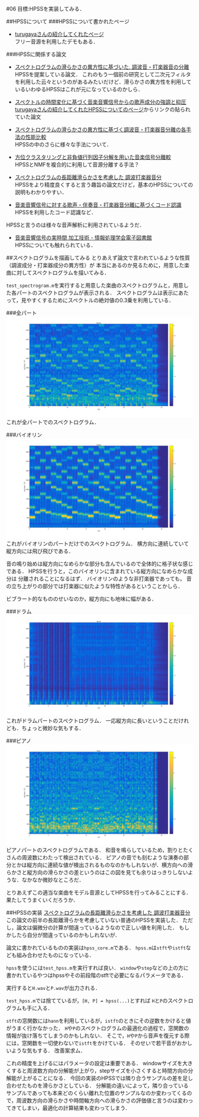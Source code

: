 #06
目標:HPSSを実装してみる．

##HPSSについて
###HPSSについて書かれたページ
- [turugayaさんの紹介してくれたページ](http://r9y9.github.io/blog/2013/09/14/hpss/)  
フリー音源を利用したデモもある．

###HPSSに関係する論文
- [スペクトログラムの滑らかさの異方性に基づいた. 調波音・打楽器音の分離](https://www.google.co.jp/url?sa=t&rct=j&q=&esrc=s&source=web&cd=1&cad=rja&uact=8&ved=0ahUKEwj3k8rCnvPPAhUHoZQKHWEACZEQFggeMAA&url=http%3A%2F%2Fhil.t.u-tokyo.ac.jp%2Fpublications%2Fdownload.php%3Fbib%3DMiyamoto2008ASJ03_HPSep.pdf&usg=AFQjCNF1jgFa9TppMlmprkDMe1uEKaH4nQ)  
HPSSを提案している論文．
これのもう一個前の研究として二次元フィルタを利用した云々というのがあるみたいだけど．滑らかさの異方性を利用しているいわゆるHPSSはこれが元になっているのかしら．

- [スペクトルの時間変化に基づく音楽音響信号からの歌声成分の強調と抑圧](https://ipsj.ixsq.nii.ac.jp/ej/?action=pages_view_main&active_action=repository_view_main_item_detail&item_id=62626&item_no=1&page_id=13&block_id=8)  
[turugayaさんの紹介してくれたHPSSについてのページ](http://r9y9.github.io/blog/2013/09/14/hpss/)からリンクの貼られていた論文

- [スペクトログラムの滑らかさの異方性に基づく調波音・打楽器音分離の各手法の性能比較](http://www.kecl.ntt.co.jp/people/kameoka.hirokazu/publications/Tachibana2011ASJ09published.pdf)  
HPSSの中のさらに様々な手法について．

- [方位クラスタリングと非負値行列因子分解を用いた音楽信号分離較](https://library.naist.jp/mylimedio/dllimedio/showpdf2.cgi/DLPDFR009675_P1-57)  
HPSSとNMFを複合的に利用して音源分離する手法？

- [スペクトログラムの長距離滑らかさを考慮した 調波打楽器音分](https://www.google.co.jp/url?sa=t&rct=j&q=&esrc=s&source=web&cd=5&cad=rja&uact=8&ved=0ahUKEwiF8dmPnfPPAhUGHJQKHaNxDTwQFgg6MAQ&url=https%3A%2F%2Fipsj.ixsq.nii.ac.jp%2Fej%2Findex.php%3Faction%3Dpages_view_main%26active_action%3Drepository_action_common_download%26item_id%3D91817%26item_no%3D1%26attribute_id%3D1%26file_no%3D1%26page_id%3D13%26block_id%3D8&usg=AFQjCNFk0b8s3Yy0P9BKwcMwMQPL8iGL3Q)  
HPSSをより精度良くすると言う趣旨の論文だけど，基本のHPSSについての説明もわかりやすい．

- [音楽音響信号に対する歌声・伴奏音・打楽器音分離に基づくコード認識](http://sap.ist.i.kyoto-u.ac.jp/members/yoshii/papers/sigmus-2015-maruo.pdf)  
HPSSを利用したコード認識など．

HPSSと言うのは様々な音声解析に利用されているようだ．

- [音楽音響信号の実時間 加工技術 - 情報処理学会電子図書館](https://www.google.co.jp/url?sa=t&rct=j&q=&esrc=s&source=web&cd=5&cad=rja&uact=8&ved=0ahUKEwjwlZjxzPfPAhWBfrwKHVMfCsUQFgg6MAQ&url=https%3A%2F%2Fipsj.ixsq.nii.ac.jp%2Fej%2Findex.php%3Faction%3Dpages_view_main%26active_action%3Drepository_action_common_download%26item_id%3D60831%26item_no%3D1%26attribute_id%3D1%26file_no%3D1%26page_id%3D13%26block_id%3D8&usg=AFQjCNEheE8sauKV5qyXgpZZASUZaVJ5QQ)  
HPSSについても触れられている．

##スペクトログラムを描画してみる
とりあえず論文で言われているような性質（調波成分・打楽器成分の異方性）が
本当にあるのか見るために，用意した楽曲に対してスペクトログラムを描いてみる．

`test_spectrogram.m`を実行すると用意した楽曲のスペクトログラムと，用意した各パートのスペクトログラムが表示される．
スペクトログラムは表示にあたって，見やすくするためにスペクトルの絶対値の0.3乗を利用している．

###全パート
![all](/6314089/06/img/all.png)
これが全パートでのスペクトログラム．

###バイオリン
![strings](/6314089/06/img/strings.png)
これがバイオリンのパートだけでのスペクトログラム．
横方向に連続していて縦方向には飛び飛びである．

音の鳴り始めは縦方向になめらかな部分も含んでいるので全体的に格子状な感じである．
HPSSを行うと，このバイオリンに含まれている縦方向になめらかな成分は
分離されることになるはず．
バイオリンのような非打楽器であっても，
音の立ち上がりの部分では打楽器に似たような特性があるということかしら．

ビブラート的なもののせいなのか，縦方向にも地味に幅がある．

###ドラム
![drums](/6314089/06/img/drums.png)
これがドラムパートのスペクトログラム．
一応縦方向に長いということだけれども．ちょっと微妙な気もする．

###ピアノ
![piano](/6314089/06/img/piano.png)
ピアノパートのスペクトログラムである．
和音を鳴らしているため，割りとたくさんの周波数にわたって検出されている．
ピアノの音でも刻むような演奏の部分とかは縦方向に連続な値が検出されるものなのかもしれないが．横方向への滑らかさと縦方向の滑らかさの差というのはこの図を見ても余りはっきりしないような．なかなか微妙なところだ．


とりあえずこの適当な楽曲をモデル音源としてHPSSを行ってみることにする．果たしてうまくいくだろうか．


##HPSSの実装
[スペクトログラムの長距離滑らかさを考慮した 調波打楽器音分](https://www.google.co.jp/url?sa=t&rct=j&q=&esrc=s&source=web&cd=5&cad=rja&uact=8&ved=0ahUKEwiF8dmPnfPPAhUGHJQKHaNxDTwQFgg6MAQ&url=https%3A%2F%2Fipsj.ixsq.nii.ac.jp%2Fej%2Findex.php%3Faction%3Dpages_view_main%26active_action%3Drepository_action_common_download%26item_id%3D91817%26item_no%3D1%26attribute_id%3D1%26file_no%3D1%26page_id%3D13%26block_id%3D8&usg=AFQjCNFk0b8s3Yy0P9BKwcMwMQPL8iGL3Q)  
この論文の前半の長距離滑らかを考慮していない普通のHPSSを実装した．
ただし，論文は偏微分の計算が間違っているようなので正しい値を利用した．
もしかしたら自分が間違っているのかもしれないが．

論文に書かれているものの実装は`hpss_core.m`である．
`hpss.m`は`stft`や`istft`なども組み合わせたものになっている．

`hpss`を使うには`test_hpss.m`を実行すれば良い．
`window`や`step`などの上の方に書かれているやつはhpssやその前段階のstftで必要になるパラメータである．

実行すると`H.wav`と`P.wav`が出力される．

`test_hpss.m`では捨てているが，`[H, P] = hpss(...)`とすれば
`H`と`P`のスペクトログラムも手に入る．

`stft`の窓関数には`hann`を利用しているが，`istft`のときにその逆数をかけると値がうまく行かなかった．
`H`や`P`のスペクトログラムの最適化の過程で，窓関数の情報が抜け落ちてしまうのかもしれない．
そこで，`H`や`P`から音声を復元する際には，窓関数を一切使わないで`istft`をかけている．
そのせいで若干音がおかしいような気もする．
改善案求ム．


これの精度を上げるにはパラメータの設定は重要である．
windowサイズを大きくすると周波数方向の分解能が上がり，stepサイズを小さくすると時間方向の分解能が上がることになる．
今回の実装のHPSSでは隣り合うサンプルの差を足し合わせたものを滑らかさとしている．
分解能の違いによって，隣り合っているサンプルであっても本来どのくらい離れた位置のサンプルなのか変わってくるので，周波数方向の滑らかさや時間軸方向への滑らかさの評価値と言うのは変わってきてしまい，最適化の計算結果も変わってしまう．
